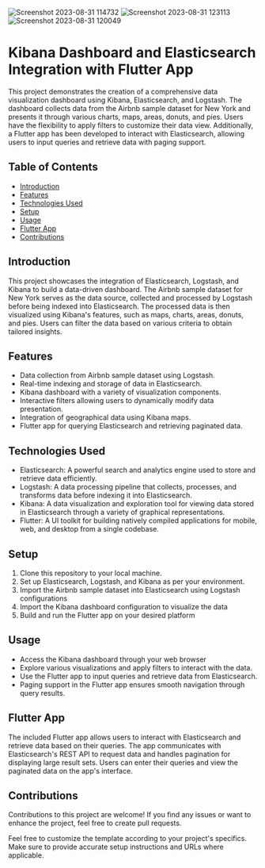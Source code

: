 
![Screenshot 2023-08-31 114732](https://github.com/AyhanAllahverdiyev/ElasticSearch-Kibana-Logstash-/assets/115575562/fdcc5be8-da3c-4a56-9d8e-e4184bc0c880)
![Screenshot 2023-08-31 123113](https://github.com/AyhanAllahverdiyev/ElasticSearch-Kibana-Logstash-/assets/115575562/b4b2b69e-36fe-4dbb-91c1-133259dd49ba)
![Screenshot 2023-08-31 120049](https://github.com/AyhanAllahverdiyev/ElasticSearch-Kibana-Logstash-/assets/115575562/ddcc100f-0321-4fcb-a5ac-5b1ec430d47c)





# Kibana Dashboard and Elasticsearch Integration with Flutter App

This project demonstrates the creation of a comprehensive data visualization dashboard using Kibana, Elasticsearch, and Logstash. The dashboard collects data from the Airbnb sample dataset for New York and presents it through various charts, maps, areas, donuts, and pies. Users have the flexibility to apply filters to customize their data view. Additionally, a Flutter app has been developed to interact with Elasticsearch, allowing users to input queries and retrieve data with paging support.

## Table of Contents
- [Introduction](#introduction)
- [Features](#features)
- [Technologies Used](#technologies-used)
- [Setup](#setup)
- [Usage](#usage)
- [Flutter App](#flutter-app)
- [Contributions](#contributions)


## Introduction

This project showcases the integration of Elasticsearch, Logstash, and Kibana to build a data-driven dashboard. The Airbnb sample dataset for New York serves as the data source, collected and processed by Logstash before being indexed into Elasticsearch. The processed data is then visualized using Kibana's features, such as maps, charts, areas, donuts, and pies. Users can filter the data based on various criteria to obtain tailored insights.

## Features

- Data collection from Airbnb sample dataset using Logstash.
- Real-time indexing and storage of data in Elasticsearch.
- Kibana dashboard with a variety of visualization components.
- Interactive filters allowing users to dynamically modify data presentation.
- Integration of geographical data using Kibana maps.
- Flutter app for querying Elasticsearch and retrieving paginated data.

## Technologies Used

- Elasticsearch: A powerful search and analytics engine used to store and retrieve data efficiently.
- Logstash: A data processing pipeline that collects, processes, and transforms data before indexing it into Elasticsearch.
- Kibana: A data visualization and exploration tool for viewing data stored in Elasticsearch through a variety of graphical representations.
- Flutter: A UI toolkit for building natively compiled applications for mobile, web, and desktop from a single codebase.

## Setup

1. Clone this repository to your local machine.
2. Set up Elasticsearch, Logstash, and Kibana as per your environment.  
3. Import the Airbnb sample dataset into Elasticsearch using Logstash configurations 
4. Import the Kibana dashboard configuration to visualize the data  
5. Build and run the Flutter app on your desired platform

## Usage

- Access the Kibana dashboard through your web browser 
- Explore various visualizations and apply filters to interact with the data.
- Use the Flutter app to input queries and retrieve data from Elasticsearch.
- Paging support in the Flutter app ensures smooth navigation through query results.

## Flutter App

The included Flutter app allows users to interact with Elasticsearch and retrieve data based on their queries. The app communicates with Elasticsearch's REST API to request data and handles pagination for displaying large result sets. Users can enter their queries and view the paginated data on the app's interface.

## Contributions

Contributions to this project are welcome! If you find any issues or want to enhance the project, feel free to create pull requests.


Feel free to customize the template according to your project's specifics. Make sure to provide accurate setup instructions and URLs where applicable.
